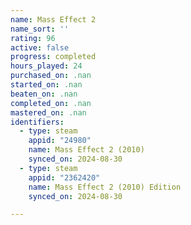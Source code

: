 ```yaml
---
name: Mass Effect 2
name_sort: ''
rating: 96
active: false
progress: completed
hours_played: 24
purchased_on: .nan
started_on: .nan
beaten_on: .nan
completed_on: .nan
mastered_on: .nan
identifiers: 
  - type: steam
    appid: "24980"
    name: Mass Effect 2 (2010)
    synced_on: 2024-08-30
  - type: steam
    appid: "2362420"
    name: Mass Effect 2 (2010) Edition
    synced_on: 2024-08-30

---
```

